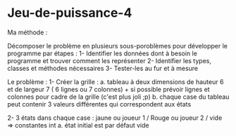 # Jeu-de-puissance-4

Ma méthode :

Décomposer le problème en plusieurs sous-poroblèmes pour développer le programme par étapes :
1- Identifier les données dont à besoin le programme et trouver comment les représenter
2- Identifier les types, classes et méthodes nécessaires 
3- Tester-les au fur et à mesure

Le problème : 
1- Créer la grille :
  a. tableau à deux dimensions de hauteur 6 et de largeur 7 ( 6 lignes ou 7 colonnes) + si possible prévoir lignes et colonnes pour cadre de la grille (c'est plus joli ;p)
  b. chaque case du tableau peut contenir 3 valeurs différentes qui correspondent aux états
  
2- 3 états dans chaque case : jaune ou joueur 1 / Rouge ou joueur 2 / vide => constantes int
  a. état initial est par défaut vide 
  
